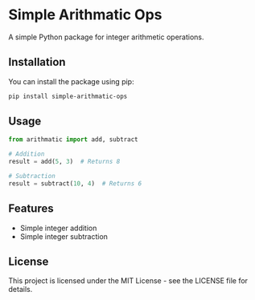 # Simple Arithmatic Ops

A simple Python package for integer arithmetic operations.

## Installation

You can install the package using pip:

```bash
pip install simple-arithmatic-ops
```

## Usage

```python
from arithmatic import add, subtract

# Addition
result = add(5, 3)  # Returns 8

# Subtraction
result = subtract(10, 4)  # Returns 6
```

## Features

- Simple integer addition
- Simple integer subtraction

## License

This project is licensed under the MIT License - see the LICENSE file for details. 